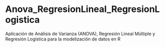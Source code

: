 # Anova_RegresionLineal_RegresionLogistica

Aplicación de Análisis de Varianza (ANOVA), Regresión Lineal Múltiple y Regresión Logística para la modelización de datos en R
